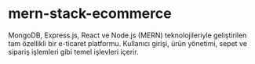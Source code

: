 # mern-stack-ecommerce
MongoDB, Express.js, React ve Node.js (MERN) teknolojileriyle geliştirilen tam özellikli bir e-ticaret platformu. Kullanıcı girişi, ürün yönetimi, sepet ve sipariş işlemleri gibi temel işlevleri içerir.
